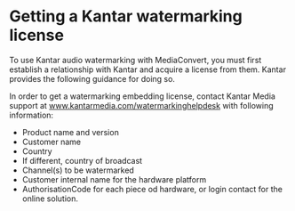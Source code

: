 # Getting a Kantar watermarking license<a name="getting-a-kantar-watermarking-license"></a>

To use Kantar audio watermarking with MediaConvert, you must first establish a relationship with Kantar and acquire a license from them\. Kantar provides the following guidance for doing so\.

In order to get a watermarking embedding license, contact Kantar Media support at [www\.kantarmedia\.com/watermarkinghelpdesk](http://www.kantarmedia.com/watermarkinghelpdesk) with following information:
+ Product name and version
+ Customer name
+ Country
+ If different, country of broadcast
+ Channel\(s\) to be watermarked
+ Customer internal name for the hardware platform
+ AuthorisationCode for each piece od hardware, or login contact for the online solution\.